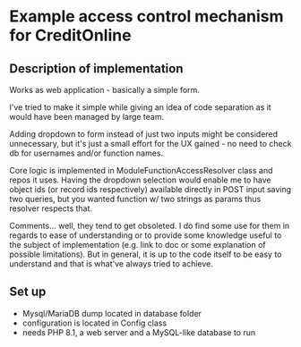 # Example access control mechanism for CreditOnline
## Description of implementation
Works as web application - basically a simple form.

I've tried to make it simple while giving an idea of code separation as it would have been managed by large team.

Adding dropdown to form instead of just two inputs might be considered unnecessary, but it's just a small effort for the
UX gained - no need to check db for usernames and/or function names.

Core logic is implemented in ModuleFunctionAccessResolver class and repos it uses. Having the dropdown selection would
enable me to have object ids (or record ids respectively) available directly in POST input saving two queries, but you
wanted function w/ two strings as params thus resolver respects that.

Comments... well, they tend to get obsoleted. I do find some use for them in regards to ease of understanding or to provide
some knowledge useful to the subject of implementation (e.g. link to doc or some explanation of possible limitations).
But in general, it is up to the code itself to be easy to understand and that is what've always tried to achieve.

## Set up
- Mysql/MariaDB dump located in database folder
- configuration is located in Config class
- needs PHP 8.1, a web server and a MySQL-like database to run
